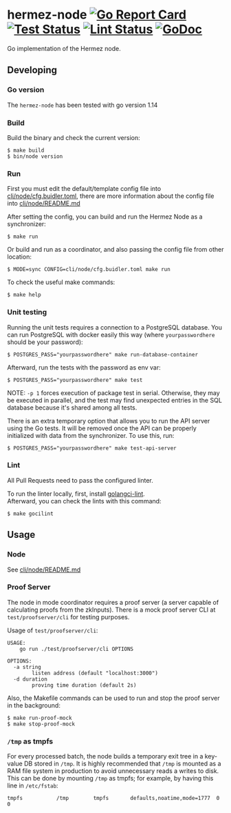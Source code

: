 # hermez-node [![Go Report Card](https://goreportcard.com/badge/github.com/hermeznetwork/hermez-node)](https://goreportcard.com/report/github.com/hermeznetwork/hermez-node) [![Test Status](https://github.com/hermeznetwork/hermez-node/workflows/Test/badge.svg)](https://github.com/hermeznetwork/hermez-node/actions?query=workflow%3ATest) [![Lint Status](https://github.com/hermeznetwork/hermez-node/workflows/Lint/badge.svg)](https://github.com/hermeznetwork/hermez-node/actions?query=workflow%3ALint) [![GoDoc](https://godoc.org/github.com/hermeznetwork/hermez-node?status.svg)](https://godoc.org/github.com/hermeznetwork/hermez-node)

Go implementation of the Hermez node.

## Developing

### Go version

The `hermez-node` has been tested with go version 1.14

### Build

Build the binary and check the current version:

```shell
$ make build
$ bin/node version
```

### Run

First you must edit the default/template config file into [cli/node/cfg.buidler.toml](cli/node/cfg.buidler.toml), 
there are more information about the config file into [cli/node/README.md](cli/node/README.md)

After setting the config, you can build and run the Hermez Node as a synchronizer:

```shell
$ make run
```

Or build and run as a coordinator, and also passing the config file from other location:

```shell
$ MODE=sync CONFIG=cli/node/cfg.buidler.toml make run
```

To check the useful make commands:

```shell
$ make help
```

### Unit testing

Running the unit tests requires a connection to a PostgreSQL database.  You can
run PostgreSQL with docker easily this way (where `yourpasswordhere` should
be your password):

```shell
$ POSTGRES_PASS="yourpasswordhere" make run-database-container
```

Afterward, run the tests with the password as env var:

```shell
$ POSTGRES_PASS="yourpasswordhere" make test
```

NOTE: `-p 1` forces execution of package test in serial. Otherwise, they may be
executed in parallel, and the test may find unexpected entries in the SQL database
because it's shared among all tests.

There is an extra temporary option that allows you to run the API server using the 
Go tests. It will be removed once the API can be properly initialized with data 
from the synchronizer. To use this, run:

```shell
$ POSTGRES_PASS="yourpasswordhere" make test-api-server
```

### Lint

All Pull Requests need to pass the configured linter.

To run the linter locally, first, install [golangci-lint](https://golangci-lint.run).  
Afterward, you can check the lints with this command:

```shell
$ make gocilint
```

## Usage

### Node

See [cli/node/README.md](cli/node/README.md)

### Proof Server

The node in mode coordinator requires a proof server (a server capable of 
calculating proofs from the zkInputs). There is a mock proof server CLI 
at `test/proofserver/cli` for testing purposes.

Usage of `test/proofserver/cli`:

```shell
USAGE:
    go run ./test/proofserver/cli OPTIONS

OPTIONS:
  -a string
        listen address (default "localhost:3000")
  -d duration
        proving time duration (default 2s)
```

Also, the Makefile commands can be used to run and stop the proof server 
in the background:

```shell
$ make run-proof-mock
$ make stop-proof-mock
```

### `/tmp` as tmpfs

For every processed batch, the node builds a temporary exit tree in a key-value
DB stored in `/tmp`.  It is highly recommended that `/tmp` is mounted as a RAM
file system in production to avoid unnecessary reads a writes to disk.  This
can be done by mounting `/tmp` as tmpfs; for example, by having this line in
`/etc/fstab`:
```
tmpfs			/tmp		tmpfs		defaults,noatime,mode=1777	0 0
```
